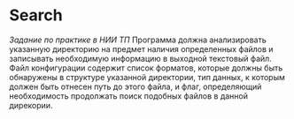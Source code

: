 # Search
*Задание по практике в НИИ ТП*
Программа должна анализировать указанную директорию на предмет наличия определенных файлов и записывать необходимую информацию в выходной
текстовый файл. Файл конфигурации содержит список форматов, которые должны быть обнаружены в структуре указанной директории, тип данных, к
которым должен быть отнесен путь до этого файла, и флаг, определяющий необходимость продолжать поиск подобных файлов в данной дирекории.
